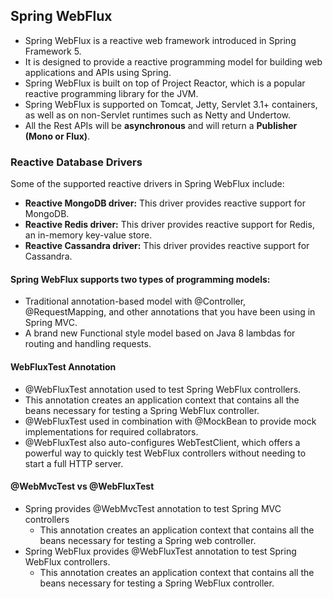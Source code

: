 ## Spring WebFlux
- Spring WebFlux is a reactive web framework introduced in Spring Framework 5.
- It is designed to provide a reactive programming model for building web applications and APIs using Spring.
- Spring WebFlux is built on top of Project Reactor, which is a popular reactive programming library for the JVM.
- Spring WebFlux is supported on Tomcat, Jetty, Servlet 3.1+ containers, as well as on non-Servlet runtimes such as Netty and Undertow.
- All the Rest APIs will be **asynchronous** and will return a **Publisher (Mono or Flux)**.

### Reactive Database Drivers
Some of the supported reactive drivers in Spring WebFlux include:
- **Reactive MongoDB driver:** This driver provides reactive support for MongoDB.
- **Reactive Redis driver:** This driver provides reactive support for Redis, an in-memory key-value store.
- **Reactive Cassandra driver:** This driver provides reactive support for Cassandra.

#### Spring WebFlux supports two types of programming models:
- Traditional annotation-based model with @Controller, @RequestMapping, and other annotations that you have been using in Spring MVC.
- A brand new Functional style model based on Java 8 lambdas for routing and handling requests.

#### WebFluxTest Annotation
- @WebFluxTest annotation used to test Spring WebFlux controllers.
- This annotation creates an application context that contains all the beans necessary for testing a Spring WebFlux controller.
- @WebFluxTest used in combination with @MockBean to provide mock implementations for required collabrators.
- @WebFluxTest also auto-configures WebTestClient, which offers a powerful way to quickly test WebFlux controllers without needing to start a full HTTP server.

#### @WebMvcTest vs @WebFluxTest
- Spring provides @WebMvcTest annotation to test Spring MVC controllers
  - This annotation creates an application context that contains all the beans necessary for testing a Spring web controller.
- Spring WebFlux provides @WebFluxTest annotation to test Spring WebFlux controllers.
  - This annotation creates an application context that contains all the beans necessary for testing a Spring WebFlux controller.
